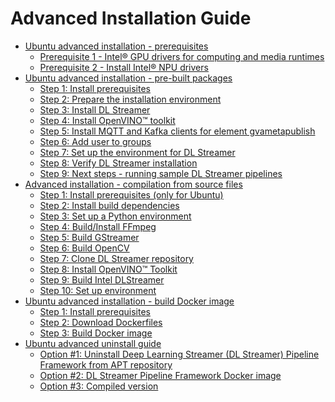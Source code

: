 # Advanced Installation Guide

- [Ubuntu advanced installation - prerequisites](./advanced_install_guide_prerequisites.md)
  - [Prerequisite 1 - Intel® GPU drivers for computing and media runtimes](./advanced_install_guide_prerequisites.md#prerequisite-1---intel-gpu-drivers-for-computing-and-media-runtimes)
  - [Prerequisite 2 - Install Intel® NPU drivers](./advanced_install_guide_prerequisites.md#optional-prerequisite-2---install-intel-npu-drivers)
- [Ubuntu advanced installation - pre-built packages](./advanced_install_guide_prebuilt.md)
  - [Step 1: Install prerequisites](./advanced_install_guide_prebuilt.md#step-1-setup-prerequisites)
  - [Step 2: Prepare the installation environment](./advanced_install_guide_prebuilt.md#step-2-prepare-the-installation-environment)
  - [Step 3: Install DL Streamer](./advanced_install_guide_prebuilt.md#step-3-install-deep-learning-streamer)
  - [Step 4: Install OpenVINO™ toolkit](./advanced_install_guide_prebuilt.md#step-4-install-openvino-toolkit)
  - [Step 5: Install MQTT and Kafka clients for element gvametapublish](./advanced_install_guide_prebuilt.md#step-5-optional-install-mqtt-and-kafka-clients-for-element-gvametapublish)
  - [Step 6: Add user to groups](./advanced_install_guide_prebuilt.md#step-6-add-user-to-groups)
  - [Step 7: Set up the environment for DL Streamer](./advanced_install_guide_prebuilt.md#step-7-set-up-the-environment-for-deep-learning-streamer)
  - [Step 8: Verify DL Streamer installation](./advanced_install_guide_prebuilt.md#step-8-verify-deep-learning-streamer-installation)
  - [Step 9: Next steps - running sample DL Streamer pipelines](./advanced_install_guide_prebuilt.md#step-9-next-steps---running-sample-deep-learning-streamer-pipelines)
- [Advanced installation - compilation from source files](./advanced_install_guide_compilation.md)
  - [Step 1: Install prerequisites (only for Ubuntu)](./advanced_install_guide_compilation.md#step-1-install-prerequisites-only-for-ubuntu)
  - [Step 2: Install build dependencies](./advanced_install_guide_compilation.md#step-2-install-build-dependencies)
  - [Step 3: Set up a Python environment](./advanced_install_guide_compilation.md#step-3-set-up-a-python-environment)
  - [Step 4: Build/Install FFmpeg](./advanced_install_guide_compilation.md#step-4-clone-deep-learning-streamer-repository)
  - [Step 5: Build GStreamer](./advanced_install_guide_compilation.md#step-5-install-openvino-toolkit)
  - [Step 6: Build OpenCV](./advanced_install_guide_compilation.md#optional-step-6-install-openvino-genai-only-for-ubuntu)
  - [Step 7: Clone DL Streamer repository](./advanced_install_guide_compilation.md#step-7-build-deep-learning-streamer)
  - [Step 8: Install OpenVINO™ Toolkit](./advanced_install_guide_compilation.md#step-8-install-deep-learning-streamer-optional)
  - [Step 9: Build Intel DLStreamer](./advanced_install_guide_compilation.md#step-9-set-up-environment)
  - [Step 10: Set up environment](./advanced_install_guide_compilation.md#step-10-install-python-dependencies-optional)
- [Ubuntu advanced installation - build Docker image](./advanced_build_docker_image.md)
  - [Step 1: Install prerequisites](./advanced_build_docker_image.md#step-1-install-prerequisites)
  - [Step 2: Download Dockerfiles](./advanced_build_docker_image.md#step-2-download-dockerfiles)
  - [Step 3: Build Docker image](./advanced_build_docker_image.md#step-3-build-docker-image)
- [Ubuntu advanced uninstall guide](./advanced_uninstall_guide.md)
  - [Option #1: Uninstall Deep Learning Streamer (DL Streamer) Pipeline Framework from APT repository](./advanced_uninstall_guide.md#option-1-apt-repository)
  - [Option #2: DL Streamer Pipeline Framework Docker image](./advanced_uninstall_guide.md#option-2-docker)
  - [Option #3: Compiled version](./advanced_uninstall_guide.md#option-3-compiled-version)

<!--hide_directive
:::{toctree}
:maxdepth: 2
:hidden:

advanced_install_guide_prerequisites
advanced_install_guide_prebuilt
advanced_install_guide_compilation
advanced_build_docker_image
advanced_uninstall_guide
:::
hide_directive-->